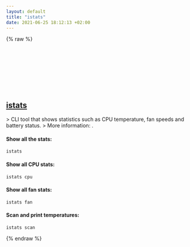 ```yaml
---
layout: default
title: "istats"
date: 2021-06-25 18:12:13 +02:00
---
```

{% raw %}
<h2 id="istats">
  <a href="/en/osx/istats.html">istats</a> <a href="#istats"><svg class="icon">
    <use href="/assets/images/unicode_sprite.svg#link" />
  </svg></a>
</h2>
> CLI tool that shows statistics such as CPU temperature, fan speeds and battery status.
> More information: <https://github.com/Chris911/iStats>.

#### Show all the stats:
```shell
istats
```
#### Show all CPU stats:
```shell
istats cpu
```
#### Show all fan stats:
```shell
istats fan
```
#### Scan and print temperatures:
```shell
istats scan
```
{% endraw %}